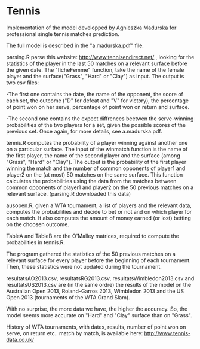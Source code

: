 # Tennis

Implementation of the model developped by Agnieszka Madurska for professional single tennis matches prediction.

The full model is described  in the "a.madurska.pdf" file.

parsing.R parse this website: http://www.tennisendirect.net/ , looking for the statistics of the player in the last 50 matches on a relevant surface before the given date.
The "ficheFemme" function, take the name of the female player and the surface("Grass", "Hard" or "Clay") as input.
The output is two csv files:

-The first one contains the date, the name of the opponent, the score of each set, the outcome ("D" for defeat and "V" for victory), the percentage of point won on her serve, percentage of point won on return and surface.

-The second one contains the expect diffrences beetwen the serve-winning probabilities of the two players for a set, given the possible scores of the previous set. Once again, for more details, see a.madurska.pdf.



tennis.R computes the probability of a player winning against another one on a particular surface.
The input of the winmatch function is the name of the first player, the name of the second player and the surface (among "Grass", "Hard" or "Clay").
The output is the probability of the first player winning the match and the number of common opponents of player1 and player2 on the (at most) 50 matches on the same surface.
This function calculates the probabilities using the data from the matches between common opponents of player1 and player2 on the 50 previous matches on a relevant surface. (parsing.R downloaded this data)


ausopen.R, given a WTA tournament, a list of players and the relevant data, computes the probabilities and decide to bet or not and on which player for each match.
It also computes the amount of money earned (or lost) betting on the choosen outcome.


TableA and TableB are the O'Malley matrices, required to compute the probabilities in tennis.R.



The program gathered the statistics of the 50 previous matches on a relevant surface for every player before the beginning of each tournament.
Then, these statistics were not updated during the tournament.


resultatsAO2013.csv, resultatsRG2013.csv, resultatsWimbledon2013.csv and resultatsUS2013.csv are (in the same ordre) the results of the model on the Australian Open 2013, Roland-Garros 2013, Wimbledon 2013 and the US Open 2013 (tournaments of the WTA Grand Slam).

With no surprise, the more data we have, the higher the accuracy. So, the model seems more accurate on "Hard" and "Clay" surface than on "Grass".



History of WTA tournaments, with dates, results, number of point won on serve, on return etc.. match by match,  is available here:
http://www.tennis-data.co.uk/

